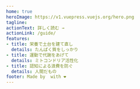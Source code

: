 ```yaml
---
home: true
heroImage: https://v1.vuepress.vuejs.org/hero.png
tagline: 
actionText: 詳しく読む →
actionLink: /guide/
features:
- title: 栄養で土台を建て直し
  details: たんぱく質をしっかり
- title: 運動で代謝をあげて
  details: ミトコンドリア活性化
- title: 認知による浪費を防ぐ
  details: 人間だもの
footer: Made by  with ❤️
---
```

